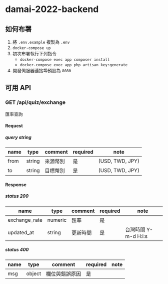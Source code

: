 # damai-2022-backend

## 如何布署

1. 將 `.env.example` 複製為 `.env`
2. `docker-compose up`
3. 初次布署執行下列指令
    * `docker-compose exec app composer install`
    * `docker-compose exec app php artisan key:generate`
4. 開發伺服器連接埠預設為 `8080`

## 可用 API

### GET /api/quiz/exchange

匯率查詢

#### Request

##### query string
| name | type | comment | required | note |
| -------- | -------- | -------- | -------- | -------- |
| from     | string     | 來源幣別     | 是     | (USD, TWD, JPY) |
| to     | string     | 目標幣別     | 是     | (USD, TWD, JPY) |

#### Response

##### status 200

| name | type | comment | required | note |
| -------- | -------- | -------- | -------- | -------- |
| exchange_rate     | numeric     | 匯率     | 是     |  |
| updated_at     | string     | 更新時間     | 是     | 台灣時間 Y-m-d H:i:s |

##### status 400

| name | type | comment | required | note |
| -------- | -------- | -------- | -------- | -------- |
| msg     | object     | 欄位與錯誤原因     | 是     |  |
